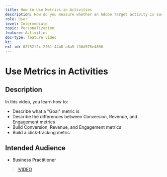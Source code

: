 ```yaml
---
title: How to Use Metrics in Activities
description: How do you measure whether an Adobe Target activity is successful? In this video, learn the different types of goal metrics and how to use them to measure the performance of your activity.
role: User
level: Intermediate
topic: Personalization
feature: Activities
doc-type: feature video
kt:
exl-id: 02752f2c-2f61-44b8-a6a5-f36d576e4806
---
```

# Use Metrics in Activities

## Description

In this video, you learn how to:

* Describe what a "Goal" metric is
* Describe the differences between Conversion, Revenue, and Engagement metrics
* Build Conversion, Revenue, and Engagement metrics
* Build a click-tracking metric

## Intended Audience

* Business Practitioner

>[!VIDEO](https://video.tv.adobe.com/v/17380/?quality=12)

